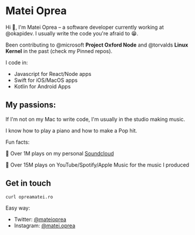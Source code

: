 # Matei Oprea


Hi 👋, I'm Matei Oprea – a software developer currently working at @okapidev. I usually write the code you're afraid to 😁.

Been contributing to @microsoft **Project Oxford Node** and @torvalds **Linux Kernel** in the past (check my Pinned repos). 

I code in: 

- Javascript for React/Node apps
- Swift for iOS/MacOS apps
- Kotlin for Android Apps

## My passions: 


If I'm not on my Mac to write code, I'm usually in the studio making music. 

I know how to play a piano and how to make a Pop hit. 

Fun facts: 

🚀 Over 1M plays on my personal [Soundcloud](https://soundcloud.com/euopreamateiro)

🚀 Over 15M plays on YouTube/Spotify/Apple Music for the music I produced

## Get in touch 


```bash 
curl opreamatei.ro
```

Easy way: 

- Twitter: [@mateioprea](https://twitter.com/mateioprea)
- Instagram: [@matei.oprea](https://instagram.com/matei.oprea)


